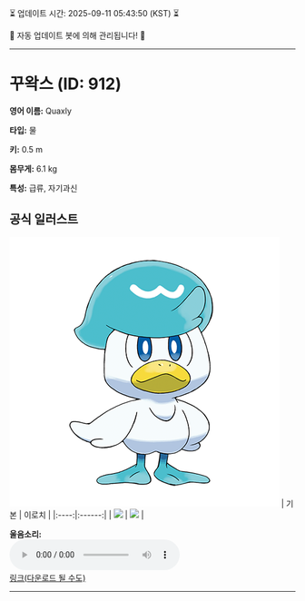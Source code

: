 
⏳ 업데이트 시간: 2025-09-11 05:43:50 (KST) ⏳

🤖 자동 업데이트 봇에 의해 관리됩니다! 🤖

---

# 꾸왁스 (ID: 912)
**영어 이름:** Quaxly

**타입:** 물

**키:** 0.5 m

**몸무게:** 6.1 kg

**특성:** 급류, 자기과신

## 공식 일러스트
![](https://raw.githubusercontent.com/PokeAPI/sprites/master/sprites/pokemon/other/official-artwork/912.png)
| 기본 | 이로치 |
|:----:|:------:|
| <img src="http://play.pokemonshowdown.com/sprites/ani/quaxly.gif" width="200"> | <img src="http://play.pokemonshowdown.com/sprites/ani-shiny/quaxly.gif" width="200"> |

**울음소리:**<br><audio controls src="https://raw.githubusercontent.com/PokeAPI/cries/main/cries/pokemon/latest/912.ogg"></audio><br> [링크(다운로드 될 수도)](https://raw.githubusercontent.com/PokeAPI/cries/main/cries/pokemon/latest/912.ogg)


---
